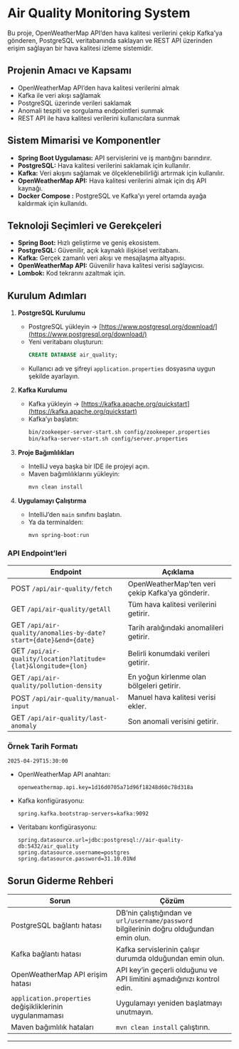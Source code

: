 # Air Quality Monitoring System

Bu proje, OpenWeatherMap API’den hava kalitesi verilerini çekip Kafka’ya gönderen, PostgreSQL veritabanında saklayan ve REST API üzerinden erişim sağlayan bir hava kalitesi izleme sistemidir.

## Projenin Amacı ve Kapsamı

- OpenWeatherMap API’den hava kalitesi verilerini almak
- Kafka ile veri akışı sağlamak
- PostgreSQL üzerinde verileri saklamak
- Anomali tespiti ve sorgulama endpointleri sunmak
- REST API ile hava kalitesi verilerini kullanıcılara sunmak

##  Sistem Mimarisi ve Komponentler

- **Spring Boot Uygulaması:** API servislerini ve iş mantığını barındırır.
- **PostgreSQL:** Hava kalitesi verilerini saklamak için kullanılır.
- **Kafka:** Veri akışını sağlamak ve ölçeklenebilirliği artırmak için kullanılır.
- **OpenWeatherMap API:** Hava kalitesi verilerini almak için dış API kaynağı.
- **Docker Compose :** PostgreSQL ve Kafka’yı yerel ortamda ayağa kaldırmak için kullanıldı.

## Teknoloji Seçimleri ve Gerekçeleri

- **Spring Boot:** Hızlı geliştirme ve geniş ekosistem.
- **PostgreSQL:** Güvenilir, açık kaynaklı ilişkisel veritabanı.
- **Kafka:** Gerçek zamanlı veri akışı ve mesajlaşma altyapısı.
- **OpenWeatherMap API:** Güvenilir hava kalitesi verisi sağlayıcısı.
- **Lombok:** Kod tekrarını azaltmak için.

## Kurulum Adımları

1. **PostgreSQL Kurulumu**
    - PostgreSQL yükleyin → [https://www.postgresql.org/download/](https://www.postgresql.org/download/)
    - Yeni veritabanı oluşturun:
      ```sql
      CREATE DATABASE air_quality;
      ```
    - Kullanıcı adı ve şifreyi `application.properties` dosyasına uygun şekilde ayarlayın.

2. **Kafka Kurulumu**
    - Kafka yükleyin → [https://kafka.apache.org/quickstart](https://kafka.apache.org/quickstart)
    - Kafka’yı başlatın:
      ```bash
      bin/zookeeper-server-start.sh config/zookeeper.properties
      bin/kafka-server-start.sh config/server.properties
      ```

3. **Proje Bağımlılıkları**
    - IntelliJ veya başka bir IDE ile projeyi açın.
    - Maven bağımlılıklarını yükleyin:
      ```bash
      mvn clean install
      ```

4. **Uygulamayı Çalıştırma**
    - IntelliJ’den `main` sınıfını başlatın.
    - Ya da terminalden:
      ```bash
      mvn spring-boot:run
      ```

### API Endpoint’leri

| Endpoint                           | Açıklama                                    |
|-------------------------------------|--------------------------------------------|
| POST `/api/air-quality/fetch`      | OpenWeatherMap’ten veri çekip Kafka’ya gönderir. |
| GET `/api/air-quality/getAll`      | Tüm hava kalitesi verilerini getirir.       |
| GET `/api/air-quality/anomalies-by-date?start={date}&end={date}` | Tarih aralığındaki anomalileri getirir. |
| GET `/api/air-quality/location?latitude={lat}&longitude={lon}`  | Belirli konumdaki verileri getirir.     |
| GET `/api/air-quality/pollution-density`  | En yoğun kirlenme olan bölgeleri getirir. |
| POST `/api/air-quality/manual-input` | Manuel hava kalitesi verisi ekler.        |
| GET `/api/air-quality/last-anomaly` | Son anomali verisini getirir.             |

### Örnek Tarih Formatı
```
2025-04-29T15:30:00
```

- OpenWeatherMap API anahtarı:
  ```properties
  openweathermap.api.key=1d16d0705a71d96f18248d60c78d318a
  ```
- Kafka konfigürasyonu:
  ```properties
  spring.kafka.bootstrap-servers=kafka:9092
  ```
- Veritabanı konfigürasyonu:
  ```properties
  spring.datasource.url=jdbc:postgresql://air-quality-db:5432/air_quality
  spring.datasource.username=postgres
  spring.datasource.password=31.10.01Nd
  ```

## Sorun Giderme Rehberi

| Sorun                                      | Çözüm                                                          |
|-------------------------------------------|---------------------------------------------------------------|
| PostgreSQL bağlantı hatası                 | DB’nin çalıştığından ve `url/username/password` bilgilerinin doğru olduğundan emin olun. |
| Kafka bağlantı hatası                      | Kafka servislerinin çalışır durumda olduğundan emin olun.    |
| OpenWeatherMap API erişim hatası           | API key’in geçerli olduğunu ve API limitini aşmadığınızı kontrol edin. |
| `application.properties` değişikliklerinin uygulanmaması | Uygulamayı yeniden başlatmayı unutmayın.                     |
| Maven bağımlılık hataları                  | `mvn clean install` çalıştırın.                             |

---

